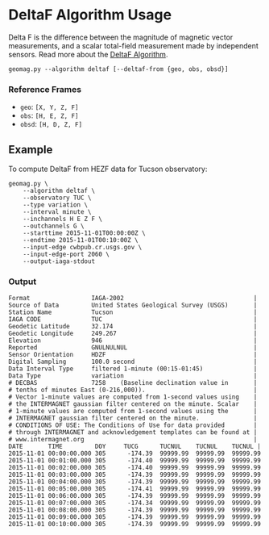 DeltaF Algorithm Usage
======================

Delta F is the difference between the magnitude of magnetic vector measurements,
and a scalar total-field measurement made by independent sensors.  Read more
about the [DeltaF Algorithm](./DeltaF.md).


`geomag.py --algorithm deltaf [--deltaf-from {geo, obs, obsd}]`


### Reference Frames

 - `geo`: `[X, Y, Z, F]`
 - `obs`: `[H, E, Z, F]`
 - `obsd`: `[H, D, Z, F]`


## Example

To compute DeltaF from  HEZF data for Tucson observatory:
```
geomag.py \
    --algorithm deltaf \
    --observatory TUC \
    --type variation \
    --interval minute \
    --inchannels H E Z F \
    --outchannels G \
    --starttime 2015-11-01T00:00:00Z \
    --endtime 2015-11-01T00:10:00Z \
    --input-edge cwbpub.cr.usgs.gov \
    --input-edge-port 2060 \
    --output-iaga-stdout
```


### Output
```
Format                 IAGA-2002                                    |
Source of Data         United States Geological Survey (USGS)       |
Station Name           Tucson                                       |
IAGA CODE              TUC                                          |
Geodetic Latitude      32.174                                       |
Geodetic Longitude     249.267                                      |
Elevation              946                                          |
Reported               GNULNULNUL                                   |
Sensor Orientation     HDZF                                         |
Digital Sampling       100.0 second                                 |
Data Interval Type     filtered 1-minute (00:15-01:45)              |
Data Type              variation                                    |
# DECBAS               7258    (Baseline declination value in       |
# tenths of minutes East (0-216,000)).                              |
# Vector 1-minute values are computed from 1-second values using    |
# the INTERMAGNET gaussian filter centered on the minute. Scalar    |
# 1-minute values are computed from 1-second values using the       |
# INTERMAGNET gaussian filter centered on the minute.               |
# CONDITIONS OF USE: The Conditions of Use for data provided        |
# through INTERMAGNET and acknowledgement templates can be found at |
# www.intermagnet.org                                               |
DATE       TIME         DOY     TUCG      TUCNUL    TUCNUL    TUCNUL |
2015-11-01 00:00:00.000 305      -174.39  99999.99  99999.99  99999.99
2015-11-01 00:01:00.000 305      -174.40  99999.99  99999.99  99999.99
2015-11-01 00:02:00.000 305      -174.40  99999.99  99999.99  99999.99
2015-11-01 00:03:00.000 305      -174.39  99999.99  99999.99  99999.99
2015-11-01 00:04:00.000 305      -174.39  99999.99  99999.99  99999.99
2015-11-01 00:05:00.000 305      -174.41  99999.99  99999.99  99999.99
2015-11-01 00:06:00.000 305      -174.39  99999.99  99999.99  99999.99
2015-11-01 00:07:00.000 305      -174.34  99999.99  99999.99  99999.99
2015-11-01 00:08:00.000 305      -174.39  99999.99  99999.99  99999.99
2015-11-01 00:09:00.000 305      -174.39  99999.99  99999.99  99999.99
2015-11-01 00:10:00.000 305      -174.39  99999.99  99999.99  99999.99
```

